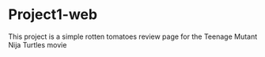 # Project1-web
This project is a simple rotten tomatoes review page for the Teenage Mutant Nija Turtles movie
